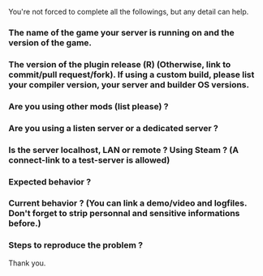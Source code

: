 You're not forced to complete all the followings, but any detail can help.

### The name of the game your server is running on and the version of the game.

### The version of the plugin release (R) (Otherwise, link to commit/pull request/fork). If using a custom build, please list your compiler version, your server and builder OS versions.

### Are you using other mods (list please) ?

### Are you using a listen server or a dedicated server ?

### Is the server localhost, LAN or remote ? Using Steam ? (A connect-link to a test-server is allowed)

### Expected behavior ?

### Current behavior ? (You can link a demo/video and logfiles. Don't forget to strip personnal and sensitive informations before.)

### Steps to reproduce the problem ?

Thank you.